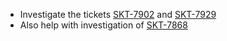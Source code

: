 - Investigate the tickets [SKT-7902](https://wondersco.atlassian.net/browse/SKT-7902) and [SKT-7929](https://wondersco.atlassian.net/browse/SKT-7929)
- Also help with investigation of [SKT-7868](https://wondersco.atlassian.net/browse/SKT-7868)